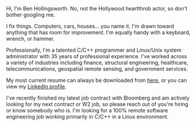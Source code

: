 <!---
BenHolli/BenHolli is a ✨ special ✨ repository because its `README.md` (this file) appears on your GitHub profile.
You can click the Preview link to take a look at your changes.
--->

Hi, I'm Ben Hollingsworth.  No, not the Hollywood heartthrob actor, so don't bother googling me.

I fix things.  Computers, cars, houses... you name it.  I'm drawn toward anything that has room for improvement.
I'm equally handy with a keyboard, wrench, or hammer.

Professionally, I'm a talented C/C++ programmer and Linux/Unix system administrator with 35 years of professional experience.
I've worked across a variety of industries including finance, structural engineering, healthcare, telecommunications,
geospatial remote sensing, and government services.

My most current resume can always be downloaded from [here](https://www.jedi.com/obiwan/resume.pdf),
or you can view my [LinkedIn profile](https://www.linkedin.com/in/benholli).

I've recently finished my latest job contract with Bloomberg and am actively looking for my next
contract or W2 job, so please reach out of you're hiring or know somebody who is.
I'm looking for a 100% remote software engineering job working primarily in C/C++ in a Linux environment.
